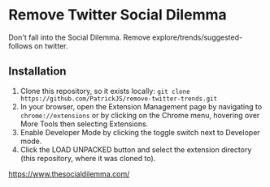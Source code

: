 # Remove Twitter Social Dilemma

Don't fall into the Social Dilemma. Remove explore/trends/suggested-follows on twitter.

## Installation

1. Clone this repository, so it exists locally: `git clone https://github.com/PatrickJS/remove-twitter-trends.git`
2. In your browser, open the Extension Management page by navigating to `chrome://extensions` or by clicking on the Chrome menu, hovering over More Tools then selecting Extensions.
3. Enable Developer Mode by clicking the toggle switch next to Developer mode.
4. Click the LOAD UNPACKED button and select the extension directory (this repository, where it was cloned to).


https://www.thesocialdilemma.com/
